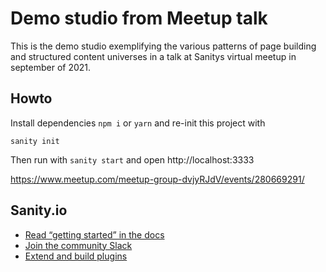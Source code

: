 # Demo studio from Meetup talk

This is the demo studio exemplifying the various patterns of page building and structured content universes in a talk at Sanitys virtual meetup in september of 2021.

## Howto
Install dependencies `npm i` or `yarn` and  re-init this project with

```
sanity init
```

Then run with `sanity start` and open http://localhost:3333

https://www.meetup.com/meetup-group-dvjyRJdV/events/280669291/

## Sanity.io
- [Read “getting started” in the docs](https://www.sanity.io/docs/introduction/getting-started?utm_source=readme)
- [Join the community Slack](https://slack.sanity.io/?utm_source=readme)
- [Extend and build plugins](https://www.sanity.io/docs/content-studio/extending?utm_source=readme)
